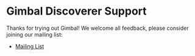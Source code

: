 # Gimbal Discoverer Support

Thanks for trying out Gimbal! We welcome all feedback, please consider joining our mailing list: 

- [Mailing List](https://groups.google.com/forum/#!forum/heptio-gimbal)